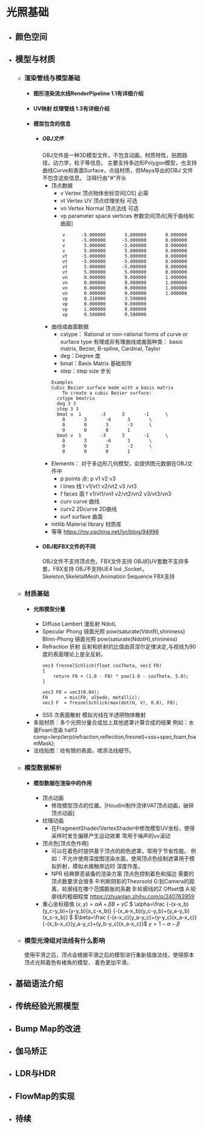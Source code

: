 # 光照基础
+ ## 颜色空间
+ ## 模型与材质
  + ### 渲染管线与模型基础
    + #### 图形渲染流水线RenderPipeline 1.1有详细介绍
    + #### UV映射 纹理管线 1.3有详细介绍
    + #### 模型包含的信息
      + ##### OBJ文件
        OBJ文件是一种3D模型文件，不包含动画，材质特性，贴图路径，动力学，粒子等信息。
        主要支持多边形Polygon模型，也支持曲线Curve和表面Surface，点组材质，但Maya导出的OBJ
        文件不包含这些信息。
        注释行由"#"开头
        + 顶点数据
          + v Vertex 顶点物体坐标空间[OS] 必需
          + vt Vertex UV 顶点纹理坐标 可选
          + vn Vertex Normal 顶点法线 可选
          + vp parameter space vertices 参数空间顶点[用于曲线和曲面]
          ```
              v      -5.000000       5.000000       0.000000
              v      -5.000000      -5.000000       0.000000
              v       5.000000      -5.000000       0.000000
              v       5.000000       5.000000       0.000000
              vt     -5.000000       5.000000       0.000000
              vt     -5.000000      -5.000000       0.000000
              vt      5.000000      -5.000000       0.000000
              vt      5.000000       5.000000       0.000000
              vn      0.000000       0.000000       1.000000
              vn      0.000000       0.000000       1.000000
              vn      0.000000       0.000000       1.000000
              vn      0.000000       0.000000       1.000000
              vp      0.210000       3.590000
              vp      0.000000       0.000000
              vp      1.000000       0.000000
              vp      0.500000       0.500000
          ```
        + 曲线或曲面数据
          + cstype：
           Rational or non-rational forms of curve or surface type 
           有理或非有理曲线或曲面种类：
          basis matrix, Bezier, B-spline, Cardinal, Taylor
          + deg：Degree 度
          + bmat：Basis Matrix 基础矩阵
          + step：step size 步长
          ```
          Examples
          Cubic Bezier surface made with a basis matrix
              To create a cubic Bezier surface:
            cstype bmatrix
            deg 3 3
            step 3 3
            bmat u  1       -3      3       -1      \
              0       3       -6      3       \
              0       0       3       -3      \
              0       0       0       1
            bmat v  1       -3      3       -1      \
              0       3       -6      3       \
              0       0       3       -3      \
              0       0       0       1
        + Elements：
          对于多边形几何模型，会提供图元数据在OBJ文件中
          + p points 点:
          p v1 v2 v3
          + l lines 线
          l v1/vt1 v2/vt2 v3 /vt3
          + f faces 面
          f v1/vt1/vn1 v2/vt2/vn2 v3/vt3/vn3
          + curv curve 曲线
          + curv2 2Dcurve 2D曲线
          + surf surfave 曲面
        + mtllib Material library 材质库
        + 等等 https://my.oschina.net/lyr/blog/94996
      + #### OBJ和FBX文件的不同
        OBJ文件不支持顶点色，FBX文件支持
        OBJ的UV套数不支持多套，FBX支持
        OBJ不支持UE4 lod ,Socket，Skeleton,SkeletalMesh,Animation Sequence FBX支持
  + ### 材质基础
    + #### 光照模型分量
      + Diffuse Lambert 漫反射 NdotL
      + Specular 
      Phong 镜面光照 pow(saturate(VdotR),shininess)
      Blinn-Phong 镜面光照 pow(saturate(NdotH),shininess)
      + Refraction 折射
      反射和折射的比值由菲涅尔定律决定,与视线为90度的表面理论上是全反射。
        ```
        vec3 fresnelSchlick(float cosTheta, vec3 F0)
        {
            return F0 + (1.0 - F0) * pow(1.0 - cosTheta, 5.0);
        } 

        vec3 F0 = vec3(0.04); 
        F0      = mix(F0, albedo, metallic);
        vec3 F  = fresnelSchlick(max(dot(H, V), 0.0), F0);
        ```
      + SSS 次表面散射
      模拟光线在半透明物体散射
    + 多层材质：多个光照分量合成加上其他遮罩计算合成的结果
    例如：水面Foam渲染
    half3 comp=lerp(lerp(refraction,reflection,fresnel)+sss+spec,foam,foamMask);
    + 法线贴图：给有限的表面，增添法线细节。
  + ### 模型数据解析
    + #### 模型数据在渲染中的作用
      + 顶点动画
        + 修改模型顶点的位置。[Houdini制作流体VAT顶点动画，破碎顶点动画] 
      + 纹理动画
        + 在FragmentShader/VertexShader中修改模型UV坐标，使得采样时发生偏移产生运动效果
        常用于噪声的uv滚动
      + 顶点色[顶点色作用]
        + 可以在着色时提供基于顶点的颜色遮罩，常用于节省性能。
        例如：不允许使用深度图渲染水面，使用顶点色绘制遮罩用于模拟折射，模拟水接触岸边时
        深度作差。
        + NPR 经典罪恶装备的渲染方案
        顶点色控制着色和描边
        需要的顶点数要求会很多
        R:判断阴影的Theorsold 
        G:到Camera的距离，轮廓线在哪个范围膨胀的系数
        B:轮廓线的Z Offset值
        A:轮廓线的粗细程度
        https://zhuanlan.zhihu.com/p/240763959
      + 重心坐标插值
      $(x,y)=\alpha A+\beta B+\gamma C$
      $
      \alpha=\frac
      {-(x-x_b)(y_c-y_b)+(y-y_b)(x_c-x_b)}
      {-(x_a-x_b)(y_c-y_b)+(y_a-y_b)(x_c-x_b)}
      $
      $\beta=\frac
      {-(x-x_c)(y_a-y_c)+(y-y_c)(x_a-x_c)}
      {-(x_b-x_c)(y_a-y_c)+(y_b-y_c)(x_a-x_c)}$
      $\gamma=1-\alpha-\beta$
  + ### 模型光滑组对法线有什么影响
    使用平滑之后，顶点会根据平滑之后的模型进行重新插值法线，使得原本顶点光照着色有棱角的模型，
    着色更加平滑。
+ ## 基础语法介绍
+ ## 传统经验光照模型
+ ## Bump Map的改进
+ ## 伽马矫正
+ ## LDR与HDR
+ ## FlowMap的实现
+ ## 待续